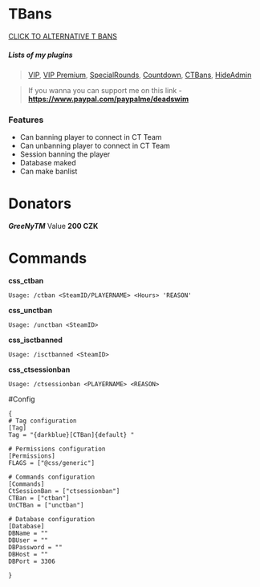 # TBans


[CLICK TO ALTERNATIVE T BANS](https://github.com/DeadSwimek/cs2-tban)


##### Lists of my plugins
> [VIP](https://github.com/DeadSwimek/cs2-vip), [VIP Premium](https://github.com/DeadSwimek/cs2-vip-premium), [SpecialRounds](https://github.com/DeadSwimek/cs2-specialrounds), [Countdown](https://github.com/DeadSwimek/cs2-countdown), [CTBans](https://github.com/DeadSwimek/cs2-ctban), [HideAdmin](https://github.com/DeadSwimek/cs2-hideadmin)

> If you wanna you can support me on this link - **https://www.paypal.com/paypalme/deadswim**

### Features

- Can banning player to connect in CT Team
- Can unbanning player to connect in CT Team
- Session banning the player
- Database maked
- Can make banlist


# Donators
***GreeNyTM*** Value **200 CZK**

# Commands
**css_ctban**

`Usage: /ctban <SteamID/PLAYERNAME> <Hours> 'REASON'`

**css_unctban**

`Usage: /unctban <SteamID>`

**css_isctbanned**

`Usage: /isctbanned <SteamID>`

**css_ctsessionban**

`Usage: /ctsessionban <PLAYERNAME> <REASON>`

#Config

```JS
{
# Tag configuration
[Tag]
Tag = "{darkblue}[CTBan]{default} "

# Permissions configuration
[Permissions]
FLAGS = ["@css/generic"]

# Commands configuration
[Commands]
CtSessionBan = ["ctsessionban"]
CTBan = ["ctban"]
UnCTBan = ["unctban"]

# Database configuration
[Database]
DBName = ""
DBUser = ""
DBPassword = ""
DBHost = ""
DBPort = 3306

}
```

